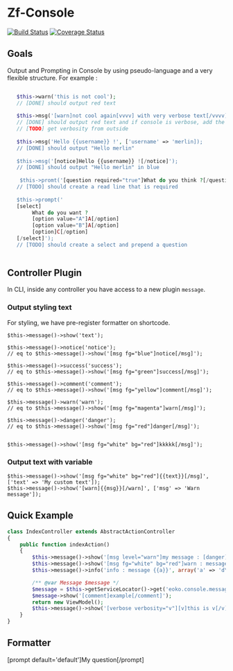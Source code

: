 # Zf-Console

[![Build Status](https://travis-ci.org/iam-merlin/zf-console.svg?branch=master)](https://travis-ci.org/iam-merlin/zf-console)
[![Coverage Status](https://coveralls.io/repos/iam-merlin/zf-console/badge.svg)](https://coveralls.io/r/iam-merlin/zf-console)

## Goals

Output and Prompting in Console by using pseudo-language and a very flexible structure. For example :

```PHP

   $this->warn('this is not cool');
   // [DONE] should output red text
   
   $this->msg('[warn]not cool again[vvvv] with very verbose text[/vvvv][/warn]');
   // [DONE] should output red text and if console is verbose, add the vvvv text.
   // [TODO] get verbosity from outside
   
   $this->msg('Hello {{username}} !', ['username' => 'merlin]);
   // [DONE] should output "Hello merlin"
   
   $this->msg('[notice]Hello {{username}} ![/notice]');
   // [DONE] should output "Hello merlin" in blue
   
    $this->promt('[question required="true"]What do you think ?[/question]');
   // [TODO] should create a read line that is required
   
   $this->prompt('
   [select]
        What do you want ?
        [option value="A"]A[/option]
        [option value="B"]A[/option]
        [option]C[/option]
   [/select]');
   // [TODO] should create a select and prepend a question
   
```

## Controller Plugin

In CLI, inside any controller you have access to a new plugin `message`.

### Output styling text

For styling, we have pre-register formatter on shortcode.
 
 ```
 $this->message()->show('text');
 
 $this->message()->notice('notice');
 // eq to $this->message()->show('[msg fg="blue"]notice[/msg]');
 
 $this->message()->success('success');
 // eq to $this->message()->show('[msg fg="green"]success[/msg]');
 
 $this->message()->comment('comment');
 // eq to $this->message()->show('[msg fg="yellow"]comment[/msg]');
 
 $this->message()->warn('warn');
 // eq to $this->message()->show('[msg fg="magenta"]warn[/msg]');
 
 $this->message()->danger('danger');
 // eq to $this->message()->show('[msg fg="red"]danger[/msg]');
 
 
 $this->message()->show('[msg fg="white" bg="red"]kkkkk[/msg]');
 ```
 
 ### Output text with variable
 
 ```
 $this->message()->show('[msg fg="white" bg="red"]{{text}}[/msg]', ['text' => 'My custom text']);
 $this->message()->show('[warn]{{msg}}[/warn]', ['msg' => 'Warn message']);
 ```


## Quick Example

```PHP
class IndexController extends AbstractActionController
{
    public function indexAction()
    {
        $this->message()->show('[msg level="warn"]my message : [danger]{{message}}[/danger][/msg]', array('message' => '[danger]wololo[/danger]'));
        $this->message()->show('[msg fg="white" bg="red"]warn : message {{a}}[/msg]', array('a' => 'd\'exemple!'));
        $this->message()->info('info : message {{a}}', array('a' => 'd\'exemple!'));

        /** @var Message $message */
        $message = $this->getServiceLocator()->get('eoko.console.message');
        $message->show('[comment]example[/comment]');
        return new ViewModel();
        $this->message()->show('[verbose verbosity="v"][v]this is v[/v] not [vv]vv[/vv][/verbose]');
    }
}
```


## Formatter

[prompt default='default']My question[/prompt]